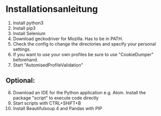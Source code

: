 # Installationsanleitung
1. Install python3
2. Install pip3
3. Install Selenium
4. Download geckodriver for Mozilla. Has to be in PATH.
5. Check the config to change the directories and specify your personal settings.
6. If you want to use your own profiles be sure to use "CookieDumper" beforehand.
7. Start "AutomisedProfileValidation"

## Optional:
8. Download an IDE for the Python application e.g. Atom. Install the package "script" to execute code directly
9. Start scripts with CTRL+SHiFT+B
10. Install Beautifulsoup 4 and Pandas with PIP

